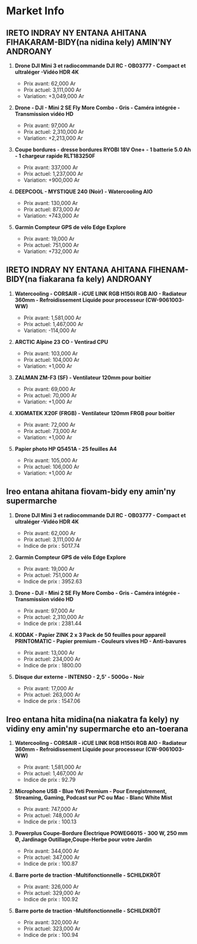 # Market Info

## IRETO INDRAY NY ENTANA AHITANA FIHAKARAM-BIDY(na nidina kely) AMIN'NY ANDROANY

1. **Drone DJI Mini 3 et radiocommande DJI RC - OB03777 - Compact et ultraléger -Vidéo HDR 4K**
   - Prix avant: 62,000 Ar
   - Prix actuel: 3,111,000 Ar
   - Variation: +3,049,000 Ar

2. **Drone - DJI - Mini 2 SE Fly More Combo - Gris - Caméra intégrée - Transmission vidéo HD**
   - Prix avant: 97,000 Ar
   - Prix actuel: 2,310,000 Ar
   - Variation: +2,213,000 Ar

3. **Coupe bordures - dresse bordures RYOBI 18V One+ - 1 batterie 5.0 Ah - 1 chargeur rapide RLT183250F**
   - Prix avant: 337,000 Ar
   - Prix actuel: 1,237,000 Ar
   - Variation: +900,000 Ar

4. **DEEPCOOL - MYSTIQUE 240 (Noir) - Watercooling AIO**
   - Prix avant: 130,000 Ar
   - Prix actuel: 873,000 Ar
   - Variation: +743,000 Ar

5. **Garmin Compteur GPS de vélo Edge Explore**
   - Prix avant: 19,000 Ar
   - Prix actuel: 751,000 Ar
   - Variation: +732,000 Ar

## IRETO INDRAY NY ENTANA AHITANA FIHENAM-BIDY(na fiakarana fa kely) ANDROANY

1. **Watercooling - CORSAIR - iCUE LINK RGB H150i RGB AIO - Radiateur 360mm - Refroidissement Liquide pour processeur (CW-9061003-WW)**
   - Prix avant: 1,581,000 Ar
   - Prix actuel: 1,467,000 Ar
   - Variation: -114,000 Ar

2. **ARCTIC Alpine 23 CO - Ventirad CPU**
   - Prix avant: 103,000 Ar
   - Prix actuel: 104,000 Ar
   - Variation: +1,000 Ar

3. **ZALMAN ZM-F3 (SF) - Ventilateur 120mm pour boitier**
   - Prix avant: 69,000 Ar
   - Prix actuel: 70,000 Ar
   - Variation: +1,000 Ar

4. **XIGMATEK X20F (FRGB) - Ventilateur 120mm FRGB pour boitier**
   - Prix avant: 72,000 Ar
   - Prix actuel: 73,000 Ar
   - Variation: +1,000 Ar

5. **Papier photo HP Q5451A - 25 feuilles A4**
   - Prix avant: 105,000 Ar
   - Prix actuel: 106,000 Ar
   - Variation: +1,000 Ar

## Ireo entana ahitana fiovam-bidy eny amin'ny supermarche

1. **Drone DJI Mini 3 et radiocommande DJI RC - OB03777 - Compact et ultraléger -Vidéo HDR 4K**
   - Prix avant: 62,000 Ar
   - Prix actuel: 3,111,000 Ar
   - Indice de prix : 5017.74

2. **Garmin Compteur GPS de vélo Edge Explore**
   - Prix avant: 19,000 Ar
   - Prix actuel: 751,000 Ar
   - Indice de prix : 3952.63

3. **Drone - DJI - Mini 2 SE Fly More Combo - Gris - Caméra intégrée - Transmission vidéo HD**
   - Prix avant: 97,000 Ar
   - Prix actuel: 2,310,000 Ar
   - Indice de prix : 2381.44

4. **KODAK - Papier ZINK 2 x 3 Pack de 50 feuilles pour appareil PRINTOMATIC - Papier premium - Couleurs vives HD - Anti-bavures**
   - Prix avant: 13,000 Ar
   - Prix actuel: 234,000 Ar
   - Indice de prix : 1800.00

5. **Disque dur externe - INTENSO - 2,5' - 500Go - Noir**
   - Prix avant: 17,000 Ar
   - Prix actuel: 263,000 Ar
   - Indice de prix : 1547.06

## Ireo entana hita midina(na niakatra fa kely) ny vidiny eny amin'ny supermarche eto an-toerana

1. **Watercooling - CORSAIR - iCUE LINK RGB H150i RGB AIO - Radiateur 360mm - Refroidissement Liquide pour processeur (CW-9061003-WW)**
   - Prix avant: 1,581,000 Ar
   - Prix actuel: 1,467,000 Ar
   - Indice de prix : 92.79

2. **Microphone USB - Blue Yeti Premium - Pour Enregistrement, Streaming, Gaming, Podcast sur PC ou Mac - Blanc White Mist**
   - Prix avant: 747,000 Ar
   - Prix actuel: 748,000 Ar
   - Indice de prix : 100.13

3. **Powerplus Coupe-Bordure Électrique POWEG6015 - 300 W, 250 mm Ø, Jardinage Outillage,Coupe-Herbe pour votre Jardin**
   - Prix avant: 344,000 Ar
   - Prix actuel: 347,000 Ar
   - Indice de prix : 100.87

4. **Barre porte de traction -Multifonctionnelle - SCHILDKRÖT**
   - Prix avant: 326,000 Ar
   - Prix actuel: 329,000 Ar
   - Indice de prix : 100.92

5. **Barre porte de traction -Multifonctionnelle - SCHILDKRÖT**
   - Prix avant: 320,000 Ar
   - Prix actuel: 323,000 Ar
   - Indice de prix : 100.94


